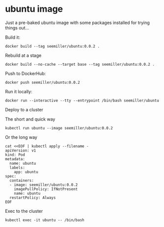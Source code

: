 # ubuntu image

Just a pre-baked ubuntu image with some packages installed for trying things out...

Build it:

```shell
docker build --tag seemiller/ubuntu:0.0.2 .
```

Rebuild at a stage

```shell
docker build --no-cache --target base --tag seemiller/ubuntu:0.0.2 .
```

Push to DockerHub:

```shell
docker push seemiller/ubuntu:0.0.2
```

Run it locally:

```shell
docker run --interactive --tty --entrypoint /bin/bash seemiller/ubuntu
```

Deploy to a cluster

The short and quick way

```shell
kubectl run ubuntu --image seemiller/ubuntu:0.0.2
```

Or the long way

```shell
cat <<EOF | kubectl apply --filename -
apiVersion: v1
kind: Pod
metadata:
  name: ubuntu
  labels:
    app: ubuntu
spec:
  containers:
  - image: seemiller/ubuntu:0.0.2
    imagePullPolicy: IfNotPresent
    name: ubuntu
  restartPolicy: Always
EOF
```

Exec to the cluster

```shell
kubectl exec -it ubuntu -- /bin/bash
```

